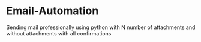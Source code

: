 # Email-Automation
Sending mail professionally using python with N number of attachments and without attachments with all confirmations
